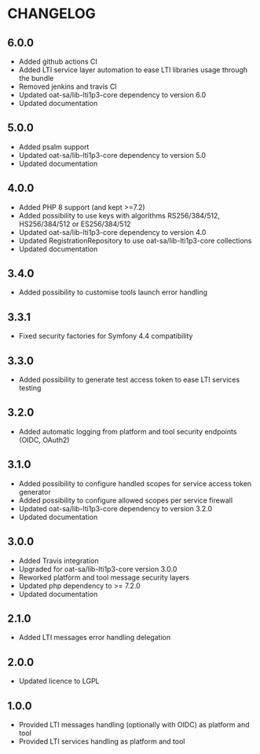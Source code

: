 CHANGELOG
=========

6.0.0
-----

* Added github actions CI
* Added LTI service layer automation to ease LTI libraries usage through the bundle
* Removed jenkins and travis CI
* Updated oat-sa/lib-lti1p3-core dependency to version 6.0
* Updated documentation

5.0.0
-----

* Added psalm support
* Updated oat-sa/lib-lti1p3-core dependency to version 5.0
* Updated documentation

4.0.0
-----

* Added PHP 8 support (and kept >=7.2)
* Added possibility to use keys with algorithms RS256/384/512, HS256/384/512 or ES256/384/512
* Updated oat-sa/lib-lti1p3-core dependency to version 4.0
* Updated RegistrationRepository to use oat-sa/lib-lti1p3-core collections  
* Updated documentation

3.4.0
-----

* Added possibility to customise tools launch error handling

3.3.1
-----

* Fixed security factories for Symfony 4.4 compatibility

3.3.0
-----

* Added possibility to generate test access token to ease LTI services testing

3.2.0
-----

* Added automatic logging from platform and tool security endpoints (OIDC, OAuth2)

3.1.0
-----

* Added possibility to configure handled scopes for service access token generator
* Added possibility to configure allowed scopes per service firewall
* Updated oat-sa/lib-lti1p3-core dependency to version 3.2.0
* Updated documentation

3.0.0
-----

* Added Travis integration
* Upgraded for oat-sa/lib-lti1p3-core version 3.0.0
* Reworked platform and tool message security layers
* Updated php dependency to >= 7.2.0
* Updated documentation

2.1.0
-----

* Added LTI messages error handling delegation

2.0.0
-----

* Updated licence to LGPL

1.0.0
-----

* Provided LTI messages handling (optionally with OIDC) as platform and tool
* Provided LTI services handling as platform and tool